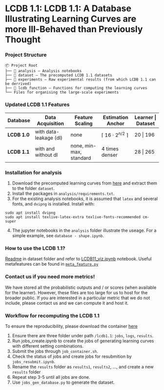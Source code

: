 # LCDB 1.1: LCDB 1.1: A Database Illustrating Learning Curves are more Ill-Behaved than Previously Thought
### Project Structure
```
📦 Project Root
├── 📂 analysis — Analysis notebooks
├── 📂 dataset — The precomputed LCDB 1.1 datasets 
├── 📂 experiments — Raw experimental results (from which LCDB 1.1 can be derrived)
├── 📂 lcdb_function — Functions for computing the learning curves
└── Files for organising the large-scale experiments
```

### Updated LCDB 1.1 Features 
| Database   | Data Acquisition             | Feature Scaling | Estimation Anchor               | Learner \| Dataset  |
|------------|--------------------------|-----------------|---------------------------------|----------------------|
| **LCDB 1.0**  | with data-leakage (dl)    | none              | ⌈ 16 ⋅ 2<sup>n/2</sup> ⌉               | 20 \| 196  |
| **LCDB 1.1**  | with and without dl   | none, min-max, standard        | 4 times denser                 | 28 \| 265    |

### Installation for analysis
1. Download the precomputed learning curves from [here](https://surfdrive.surf.nl/files/index.php/s/4PEosYYoiHwB6uy) and extract them to the folder `dataset`.
2. Install the packages in `analysis/requirements.txt`. 
3. For the existing analysis notebooks, it is assumed that `latex` and several fonts, and `dvipng` is installed. Install with:

```
sudo apt install dvipng
sudo apt install texlive-latex-extra texlive-fonts-recommended cm-super
```
   
4. The jupyter notebooks in the `analysis` folder illustrate the useage. For a simple example, see `database - shape.ipynb`.

### How to use the LCDB 1.1?
[Readme](./dataset/README.md) in dataset folder and refer to [LCDB11_viz.ipynb](./dataset/LCDB11_viz.ipynb) notebook. Useful metafeatures can be found in [`meta_feature.py`](./analysis/meta_feature.py)

### Contact us if you need more metrics!
We have stored all the probabilistic outputs and / or scores (when available for the learner). However, these files are too large for us to host for the broader public. If you are interested in a particular metric that we do not include, please contact us and we can compute it and host it. 

### Workflow for recomputing the LCDB 1.1
To ensure the reproducibility, please download the container [here](https://surfdrive.surf.nl/files/index.php/s/TSe0nqWKcT5jPwK)

1. Ensure there are three folder under path `/lcdb1.1`: `jobs`, `logs`, `results`. 
2. Run jobs_create.ipynb to create the jobs of generating learning curves with different setting combinations. 
3. Submit the jobs through `job_container.sh`. 
4. Check the status of jobs and create jobs for resubmition by `jobs_resubmit.ipynb`. 
5. Rename the `results` folder as `results1`, `results2`, ..., and create a new `results` folder
6. Repeat step 3-5 until all jobs are done. 
7. Use `jobs_gen_database.py` to generate the dataset. 



